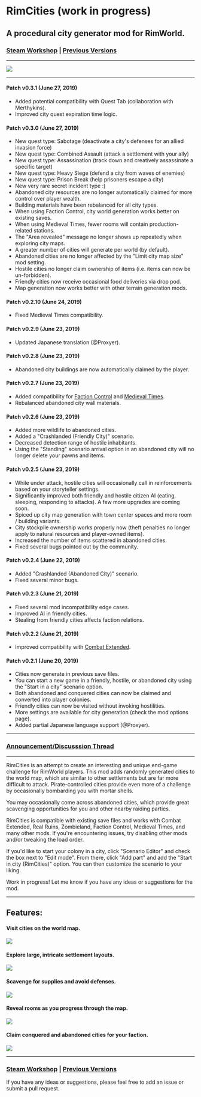 # RimCities (work in progress)
## A procedural city generator mod for RimWorld.

### [Steam Workshop](https://steamcommunity.com/sharedfiles/filedetails/?id=1775170117) | [Previous Versions](https://github.com/rvanasa/rimworld-cities/releases)

---

![](About/Preview.png)

---

#### Patch v0.3.1 (June 27, 2019)
- Added potential compatibility with Quest Tab (collaboration with Merthykins).
- Improved city quest expiration time logic.

#### Patch v0.3.0 (June 27, 2019)
- New quest type: Sabotage (deactivate a city's defenses for an allied invasion force)
- New quest type: Combined Assault (attack a settlement with your ally)
- New quest type: Assassination (track down and creatively assassinate a specific target)
- New quest type: Heavy Siege (defend a city from waves of enemies)
- New quest type: Prison Break (help prisoners escape a city)
- New very rare secret incident type :)
- Abandoned city resources are no longer automatically claimed for more control over player wealth.
- Building materials have been rebalanced for all city types.
- When using Faction Control, city world generation works better on existing saves.
- When using Medieval Times, fewer rooms will contain production-related stations.
- The "Area revealed" message no longer shows up repeatedly when exploring city maps.
- A greater number of cities will generate per world (by default).
- Abandoned cities are no longer affected by the "Limit city map size" mod setting.
- Hostile cities no longer claim ownership of items (i.e. items can now be un-forbidden).
- Friendly cities now receive occasional food deliveries via drop pod.
- Map generation now works better with other terrain generation mods.

#### Patch v0.2.10 (June 24, 2019)
- Fixed Medieval Times compatibility.

#### Patch v0.2.9 (June 23, 2019)
- Updated Japanese translation (@Proxyer).

#### Patch v0.2.8 (June 23, 2019)
- Abandoned city buildings are now automatically claimed by the player.

#### Patch v0.2.7 (June 23, 2019)
- Added compatibility for [Faction Control](https://steamcommunity.com/sharedfiles/filedetails/?id=1509102551) and [Medieval Times](https://steamcommunity.com/sharedfiles/filedetails/?id=732569232).
- Rebalanced abandoned city wall materials.

#### Patch v0.2.6 (June 23, 2019)
- Added more wildlife to abandoned cities.
- Added a "Crashlanded (Friendly City)" scenario.
- Decreased detection range of hostile inhabitants.
- Using the "Standing" scenario arrival option in an abandoned city will no longer delete your pawns and items.

#### Patch v0.2.5 (June 23, 2019)
- While under attack, hostile cities will occasionally call in reinforcements based on your storyteller settings.
- Significantly improved both friendly and hostile citizen AI (eating, sleeping, responding to attacks). A few more upgrades are coming soon.
- Spiced up city map generation with town center spaces and more room / building variants.
- City stockpile ownership works properly now (theft penalties no longer apply to natural resources and player-owned items).
- Increased the number of items scattered in abandoned cities.
- Fixed several bugs pointed out by the community.

#### Patch v0.2.4 (June 22, 2019)
- Added "Crashlanded (Abandoned City)" scenario.
- Fixed several minor bugs.

#### Patch v0.2.3 (June 21, 2019)
- Fixed several mod incompatibility edge cases.
- Improved AI in friendly cities.
- Stealing from friendly cities affects faction relations.

#### Patch v0.2.2 (June 21, 2019)
- Improved compatibility with [Combat Extended](https://steamcommunity.com/workshop/filedetails/?id=1631756268).

#### Patch v0.2.1 (June 20, 2019)
- Cities now generate in previous save files.
- You can start a new game in a friendly, hostile, or abandoned city using the "Start in a city" scenario option.
- Both abandoned and conquered cities can now be claimed and converted into player colonies.
- Friendly cities can now be visited without invoking hostilities.
- More settings are  available for city generation (check the mod options page).
- Added partial Japanese language support (@Proxyer).

---

### [Announcement/Discusssion Thread](https://www.reddit.com/r/RimWorld/comments/c2odfh/10_rimcities_beta_release_procedural_city_map/)

---

RimCities is an attempt to create an interesting and unique end-game challenge for RimWorld players. This mod adds randomly generated cities to the world map, which are similar to other settlements but are far more difficult to attack. Pirate-controlled cities provide even more of a challenge by occasionally bombarding you with mortar shells.

You may occasionally come across abandoned cities, which provide great scavenging opportunities for you and other nearby raiding parties.

RimCities is compatible with existing save files and works with Combat Extended, Real Ruins, Zombieland, Faction Control, Medieval Times, and many other mods. If you're encountering issues, try disabling other mods and/or tweaking the load order.

If you'd like to start your colony in a city, click "Scenario Editor" and check the box next to "Edit mode". From there, click "Add part" and add the "Start in city (RimCities)" option. You can then customize the scenario to your liking.

Work in progress! Let me know if you have any ideas or suggestions for the mod.

---

## Features:

#### Visit cities on the world map.
![](Docs/World1.png)

#### Explore large, intricate settlement layouts.
![](Docs/Map1.png)

#### Scavenge for supplies and avoid defenses.
![](Docs/Map2.png)

#### Reveal rooms as you progress through the map.
![](Docs/Map3.png)

#### Claim conquered and abandoned cities for your faction.
![](Docs/Map4.png)

---

### [Steam Workshop](https://steamcommunity.com/sharedfiles/filedetails/?id=1775170117) | [Previous Versions](https://github.com/rvanasa/rimworld-cities/releases)

If you have any ideas or suggestions, please feel free to add an issue or submit a pull request.
